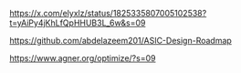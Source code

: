 https://x.com/elyxlz/status/1825335807005102538?t=yAiPy4jKhLfQpHHUB3L_6w&s=09

https://github.com/abdelazeem201/ASIC-Design-Roadmap



https://www.agner.org/optimize/?s=09